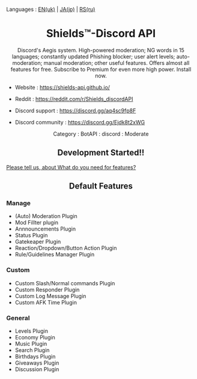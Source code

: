 Languages : [EN(uk)](./README-language/README.en-uk.md) | [JA(jp)](./README-language/README.ja-jp.md) | [RS(ru)](./README-language/README.rs-ru.md)


<h1 align = "center">Shields™-Discord API</h1>

<div align = "center">

Discord's Aegis system. High-powered moderation; NG words in 15 languages; constantly updated Phishing blocker; user alert levels; auto-moderation; manual moderation; other useful features. Offers almost all features for free. Subscribe to Premium for even more high power. Install now.

</div>

- Website : https://shields-api.github.io/
- Reddit : https://reddit.com/r/Shields_discordAPI 

- Discord support : https://discord.gg/aq4sc9fp8F
- Discord community : https://discord.gg/Ejdk8t2xWG
<div align = "center">
Category : BotAPI : discord : Moderate
</div>

<h2 align = "center">Development Started!!</h2>

[Please tell us, about What do you need for features?](https://discord.gg/Ejdk8t2xWG)

<h2 align = "center">Default Features</h2>

### Manage
- (Auto) Moderation Plugin
- Mod Fillter plugin
- Annnouncements Plugin
- Status Plugin
- Gatekeaper Plugin
- Reaction/Dropdown/Button Action Plugin
- Rule/Guidelines Manager Plugin

### Custom
- Custom Slash/Normal commands Plugin
- Custom Responder Plugin
- Custom Log Message Plugin
- Custom AFK Time Plugin

### General
- Levels Plugin
- Economy Plugin
- Music Plugin
- Search Plugin
- Birthdays Plugin
- Giveaways Plugin
- Discussion Plugin
